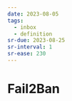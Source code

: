 ```yaml
---
date: 2023-08-05
tags:
  - inbox
  - definition
sr-due: 2023-08-25
sr-interval: 1
sr-ease: 230
---
```


# Fail2Ban


